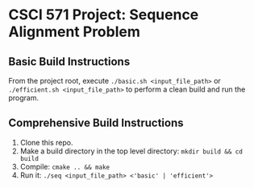 # CSCI 571 Project: Sequence Alignment Problem

## Basic Build Instructions
From the project root, execute `./basic.sh <input_file_path>` or `./efficient.sh <input_file_path>` to perform a clean build and run the program.

## Comprehensive Build Instructions
1. Clone this repo.
2. Make a build directory in the top level directory: `mkdir build && cd build`
3. Compile: `cmake .. && make`
4. Run it: `./seq <input_file_path> <'basic' | 'efficient'>`
